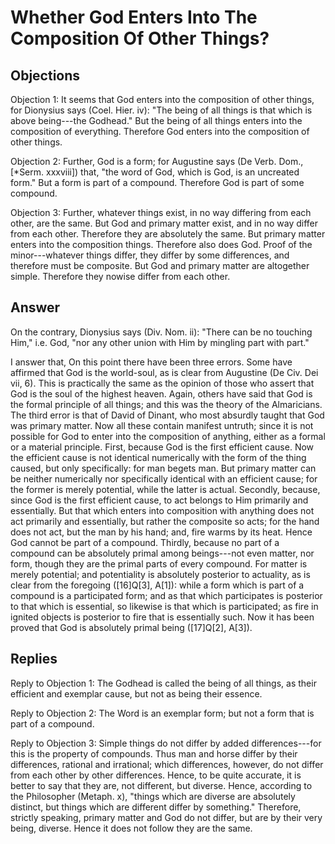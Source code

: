 # Whether God Enters Into The Composition Of Other Things?

## Objections

Objection 1: It seems that God enters into the composition of other things, for Dionysius says (Coel. Hier. iv): "The being of all things is that which is above being---the Godhead." But the being of all things enters into the composition of everything. Therefore God enters into the composition of other things.

Objection 2: Further, God is a form; for Augustine says (De Verb. Dom., [*Serm. xxxviii]) that, "the word of God, which is God, is an uncreated form." But a form is part of a compound. Therefore God is part of some compound.

Objection 3: Further, whatever things exist, in no way differing from each other, are the same. But God and primary matter exist, and in no way differ from each other. Therefore they are absolutely the same. But primary matter enters into the composition things. Therefore also does God. Proof of the minor---whatever things differ, they differ by some differences, and therefore must be composite. But God and primary matter are altogether simple. Therefore they nowise differ from each other.

## Answer

On the contrary, Dionysius says (Div. Nom. ii): "There can be no touching Him," i.e. God, "nor any other union with Him by mingling part with part."

I answer that, On this point there have been three errors. Some have affirmed that God is the world-soul, as is clear from Augustine (De Civ. Dei vii, 6). This is practically the same as the opinion of those who assert that God is the soul of the highest heaven. Again, others have said that God is the formal principle of all things; and this was the theory of the Almaricians. The third error is that of David of Dinant, who most absurdly taught that God was primary matter. Now all these contain manifest untruth; since it is not possible for God to enter into the composition of anything, either as a formal or a material principle. First, because God is the first efficient cause. Now the efficient cause is not identical numerically with the form of the thing caused, but only specifically: for man begets man. But primary matter can be neither numerically nor specifically identical with an efficient cause; for the former is merely potential, while the latter is actual. Secondly, because, since God is the first efficient cause, to act belongs to Him primarily and essentially. But that which enters into composition with anything does not act primarily and essentially, but rather the composite so acts; for the hand does not act, but the man by his hand; and, fire warms by its heat. Hence God cannot be part of a compound. Thirdly, because no part of a compound can be absolutely primal among beings---not even matter, nor form, though they are the primal parts of every compound. For matter is merely potential; and potentiality is absolutely posterior to actuality, as is clear from the foregoing ([16]Q[3], A[1]): while a form which is part of a compound is a participated form; and as that which participates is posterior to that which is essential, so likewise is that which is participated; as fire in ignited objects is posterior to fire that is essentially such. Now it has been proved that God is absolutely primal being ([17]Q[2], A[3]).

## Replies

Reply to Objection 1: The Godhead is called the being of all things, as their efficient and exemplar cause, but not as being their essence.

Reply to Objection 2: The Word is an exemplar form; but not a form that is part of a compound.

Reply to Objection 3: Simple things do not differ by added differences---for this is the property of compounds. Thus man and horse differ by their differences, rational and irrational; which differences, however, do not differ from each other by other differences. Hence, to be quite accurate, it is better to say that they are, not different, but diverse. Hence, according to the Philosopher (Metaph. x), "things which are diverse are absolutely distinct, but things which are different differ by something." Therefore, strictly speaking, primary matter and God do not differ, but are by their very being, diverse. Hence it does not follow they are the same.